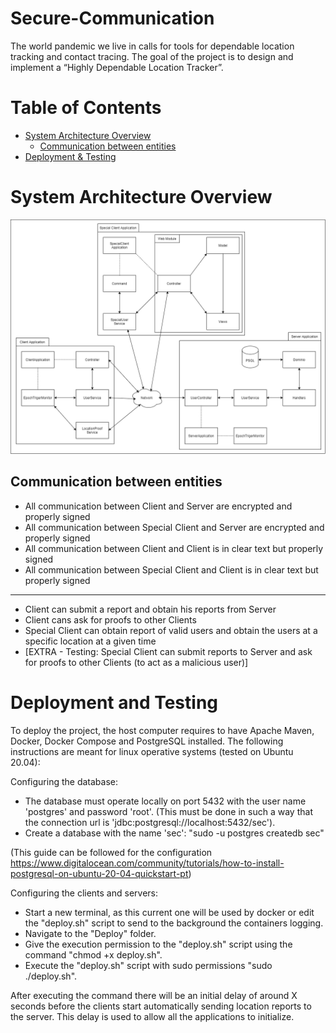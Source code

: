 # Secure-Communication
The world pandemic we live in calls for tools for dependable location tracking and contact tracing. The goal of the project is to design and implement a “Highly Dependable Location Tracker”.

# Table of Contents
- [System Architecture Overview](#system-architecture-overview)
  - [Communication between entities](#communication-between-entities)
- [Deployment & Testing](#deployment-and-testing)

# System Architecture Overview
![System](docs/system_overview.png)

## Communication between entities
* All communication between Client and Server are encrypted and properly signed
* All communication between Special Client and Server are encrypted and properly signed
* All communication between Client and Client is in clear text but properly signed
* All communication between Special Client and Client is in clear text but properly signed
----
* Client can submit a report and obtain his reports from Server
* Client cans ask for proofs to other Clients
* Special Client can obtain report of valid users and obtain the users at a specific location at a given time
* \[EXTRA - Testing: Special Client can submit reports to Server and ask for proofs to other Clients (to act as a malicious user)\]

# Deployment and Testing

To deploy the project, the host computer requires to have Apache Maven, Docker, Docker Compose and PostgreSQL installed.
The following instructions are meant for linux operative systems (tested on Ubuntu 20.04):

Configuring the database:
- The database must operate locally on port 5432 with the user name 'postgres' and password 'root'. (This must be done in such a way that the
connection url is 'jdbc:postgresql://localhost:5432/sec').
- Create a database with the name 'sec': "sudo -u postgres createdb sec"

(This guide can be followed for the configuration https://www.digitalocean.com/community/tutorials/how-to-install-postgresql-on-ubuntu-20-04-quickstart-pt)

Configuring the clients and servers:
- Start a new terminal, as this current one will be used by docker or edit the "deploy.sh" script to send to the background the containers logging.
- Navigate to the "Deploy" folder.
- Give the execution permission to the "deploy.sh" script using the command "chmod +x deploy.sh".
- Execute the "deploy.sh" script with sudo permissions "sudo ./deploy.sh".


After executing the command there will be an initial delay of around X seconds before the clients start automatically sending location reports to the server. This delay is
used to allow all the applications to initialize.

